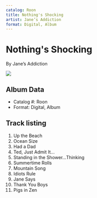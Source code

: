```yaml
---
catalog: Roon
title: Nothing's Shocking
artist: Jane’s Addiction
format: Digital, Album
---
```


# Nothing's Shocking

By Jane’s Addiction

![](../../assets/albumcovers/Jane’s_Addiction-Nothings_Shocking.png)

## Album Data

- Catalog #: Roon
- Format: Digital, Album


## Track listing


1. Up the Beach
2. Ocean Size
3. Had a Dad
4. Ted, Just Admit It...
5. Standing in the Shower...Thinking
6. Summertime Rolls
7. Mountain Song
8. Idiots Rule
9. Jane Says
10. Thank You Boys
11. Pigs in Zen

